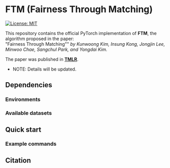 # FTM (Fairness Through Matching)

[![License: MIT](https://img.shields.io/badge/License-MIT-yellow.svg)](https://opensource.org/licenses/MIT)

This repository contains the official PyTorch implementation of **FTM**, the algorithm proposed in the paper:  
"Fairness Through Matching"" *by Kunwoong Kim, Insung Kong, Jongjin Lee, Minwoo Chae, Sangchul Park, and Yongdai Kim.*

The paper was published in **[TMLR](https://jmlr.org/tmlr/)**.

- NOTE: Details will be updated.

## Dependencies

### Environments

### Available datasets


## Quick start

### Example commands

## Citation
